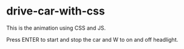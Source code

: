 # drive-car-with-css

This is the animation using CSS and JS. 

Press ENTER to start and stop the car and W to on and off headlight.
